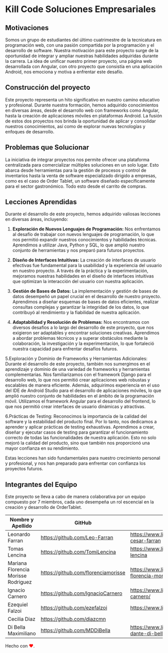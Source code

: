 # Kill Code Soluciones Empresariales  
  
## Motivaciones  
  
Somos un grupo de estudiantes del último cuatrimestre de la tecnicatura en programación web, con una pasión compartida por la programación y el desarrollo de software. Nuestra motivación para este proyecto surge de la oportunidad de integrar y ampliar nuestras habilidades adquiridas durante la carrera. La idea de unificar nuestro primer proyecto, una página web desarrollada con Angular, con otro proyecto que consistía en una aplicación Android, nos emociona y motiva a enfrentar este desafío.    
   
## Construcción del proyecto   

Este proyecto representa un hito significativo en nuestro camino educativo y profesional. Durante nuestra formación, hemos adquirido conocimientos en diversas áreas, desde el desarrollo web con frameworks como Angular, hasta la creación de aplicaciones móviles en plataformas Android. La fusión de estos dos proyectos nos brinda la oportunidad de aplicar y consolidar nuestros conocimientos, así como de explorar nuevas tecnologías y enfoques de desarrollo.  

## Problemas que Solucionar

La iniciativa de integrar proyectos nos permite ofrecer una plataforma centralizada para comercializar múltiples soluciones en un solo lugar. Esto abarca desde herramientas para la gestión de procesos y control de inventarios hasta la venta de software especializado dirigido a empresas, como es el caso de Order Tablet, un software diseñado específicamente para el sector gastronómico. Todo esto desde el carrito de compras.  

## Lecciones Aprendidas

Durante el desarrollo de este proyecto, hemos adquirido valiosas lecciones en diversas áreas, incluyendo:

1. **Exploración de Nuevos Lenguajes de Programación:** Nos enfrentamos al desafío de trabajar con nuevos lenguajes de programación, lo que nos permitió expandir nuestros conocimientos y habilidades técnicas. Aprendimos a utilizar Java, Python y SQL, lo que amplió nuestro conjunto de herramientas y nos preparó para futuros proyectos.

2. **Diseño de Interfaces Intuitivas:** La creación de interfaces de usuario efectivas fue fundamental para la usabilidad y la experiencia del usuario en nuestro proyecto. A través de la práctica y la experimentación, mejoramos nuestras habilidades en el diseño de interfaces intuitivas que optimizan la interacción del usuario con nuestra aplicación.

3. **Gestión de Bases de Datos:** La implementación y gestión de bases de datos desempeñó un papel crucial en el desarrollo de nuestro proyecto. Aprendimos a diseñar esquemas de bases de datos eficientes, realizar consultas complejas y garantizar la integridad de los datos, lo que contribuyó al rendimiento y la fiabilidad de nuestra aplicación.

4. **Adaptabilidad y Resolución de Problemas:** Nos encontramos con diversos desafíos a lo largo del desarrollo de este proyecto, que nos exigieron ser adaptables y encontrar soluciones creativas. Aprendimos a abordar problemas técnicos y a superar obstáculos mediante la colaboración, la investigación y la experimentación, lo que fortaleció nuestra capacidad para enfrentar desafíos futuros.

5.Exploración y Dominio de Frameworks y Herramientas Adicionales: Durante el desarrollo de este proyecto, también nos sumergimos en el aprendizaje y dominio de una variedad de frameworks y herramientas complementarias. Nos familiarizamos con el framework Django para el desarrollo web, lo que nos permitió crear aplicaciones web robustas y escalables de manera eficiente. Además, adquirimos experiencia en el uso del IDE de Android Studio para el desarrollo de aplicaciones móviles, lo que amplió nuestro conjunto de habilidades en el ámbito de la programación móvil. Utilizamos el framework Angular para el desarrollo del frontend, lo que nos permitió crear interfaces de usuario dinámicas y atractivas.

6.Prácticas de Testing: Reconocimos la importancia de la calidad del software y la estabilidad del producto final. Por lo tanto, nos dedicamos a aprender y aplicar prácticas de testing exhaustivas. Aprendimos a crear, diseñar y ejecutar casos de testing para garantizar el funcionamiento correcto de todas las funcionalidades de nuestra aplicación. Esto no solo mejoró la calidad del producto, sino que también nos proporcionó una mayor confianza en su rendimiento. 

Estas lecciones han sido fundamentales para nuestro crecimiento personal y profesional, y nos han preparado para enfrentar con confianza los proyectos futuros.






## Integrantes del Equipo
Este proyecto se lleva a cabo de manera colaborativa por un equipo compuesto por 7 miembros, cada uno desempeña un rol escencial en la creación y desarrollo de OrderTablet.


|Nombre y Apellido|GitHub|LinkedIn|
----|----|----
Leonardo Farran|https://github.com/Leo-Farran|https://www.linkedin.com/in/leonardo-cesar-farran|
Tomas Lencina |https://github.com/TomiLencina| https://www.linkedin.com/in/tomas-lencina
Mariana Florencia Morisse Rodriguez|https://github.com/florenciamorisse|https://www.linkedin.com/in/mariana-florencia-morisse-rodriguez/|
Ignacio Carnero|https://github.com/IgnacioCarnero|https://www.linkedin.com/in/ignacio-carnero/|
Ezequiel Falzoi |https://github.com/ezefalzoi|https://www.linkedin.com/in/ezequielfalzoi/|
Cecilia Diaz|https://github.com/diazcmn| |https://www.linkedin.com/in/diazcmn/
Di Bella Maximiliano|https://github.com/MDDiBella|https://www.linkedin.com/in/maximiliano-dante-di-bella-374182147/|

Hecho con <font color="red">❤️</font>.


